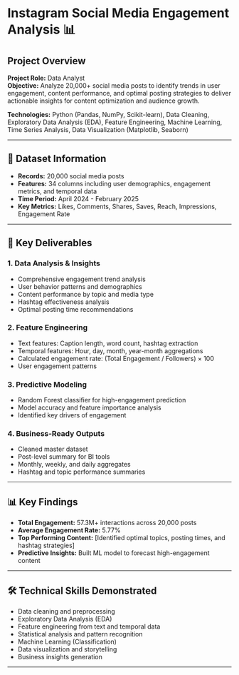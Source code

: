 # Instagram Social Media Engagement Analysis 📊

## Project Overview

**Project Role:** Data Analyst  
**Objective:** Analyze 20,000+ social media posts to identify trends in user engagement, content performance, and optimal posting strategies to deliver actionable insights for content optimization and audience growth.

**Technologies:** Python (Pandas, NumPy, Scikit-learn), Data Cleaning, Exploratory Data Analysis (EDA), Feature Engineering, Machine Learning, Time Series Analysis, Data Visualization (Matplotlib, Seaborn)

---

## 📁 Dataset Information

- **Records:** 20,000 social media posts
- **Features:** 34 columns including user demographics, engagement metrics, and temporal data
- **Time Period:** April 2024 - February 2025
- **Key Metrics:** Likes, Comments, Shares, Saves, Reach, Impressions, Engagement Rate

---

## 🎯 Key Deliverables

### 1. **Data Analysis & Insights**
- Comprehensive engagement trend analysis
- User behavior patterns and demographics
- Content performance by topic and media type
- Hashtag effectiveness analysis
- Optimal posting time recommendations

### 2. **Feature Engineering**
- Text features: Caption length, word count, hashtag extraction
- Temporal features: Hour, day, month, year-month aggregations
- Calculated engagement rate: (Total Engagement / Followers) × 100
- User engagement patterns

### 3. **Predictive Modeling**
- Random Forest classifier for high-engagement prediction
- Model accuracy and feature importance analysis
- Identified key drivers of engagement

### 4. **Business-Ready Outputs**
- Cleaned master dataset
- Post-level summary for BI tools
- Monthly, weekly, and daily aggregates
- Hashtag and topic performance summaries

---

## 📊 Key Findings

- **Total Engagement:** 57.3M+ interactions across 20,000 posts
- **Average Engagement Rate:** 5.77%
- **Top Performing Content:** [Identified optimal topics, posting times, and hashtag strategies]
- **Predictive Insights:** Built ML model to forecast high-engagement content

---

## 🛠️ Technical Skills Demonstrated

- Data cleaning and preprocessing
- Exploratory Data Analysis (EDA)
- Feature engineering from text and temporal data
- Statistical analysis and pattern recognition
- Machine Learning (Classification)
- Data visualization and storytelling
- Business insights generation

---
